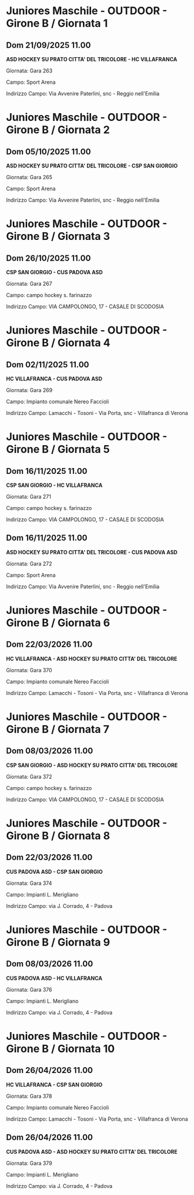 # Juniores Maschile - OUTDOOR  - Girone B / Giornata 1
## Dom 21/09/2025 11.00

**ASD HOCKEY SU PRATO CITTA' DEL TRICOLORE - HC VILLAFRANCA**

Giornata: Gara 263

Campo: Sport Arena 

Indirizzo Campo:  Via Avvenire Paterlini, snc - Reggio nell'Emilia


# Juniores Maschile - OUTDOOR  - Girone B / Giornata 2
## Dom 05/10/2025 11.00

**ASD HOCKEY SU PRATO CITTA' DEL TRICOLORE - CSP SAN GIORGIO**

Giornata: Gara 265

Campo: Sport Arena 

Indirizzo Campo:  Via Avvenire Paterlini, snc - Reggio nell'Emilia


# Juniores Maschile - OUTDOOR  - Girone B / Giornata 3
## Dom 26/10/2025 11.00

**CSP SAN GIORGIO - CUS PADOVA ASD**

Giornata: Gara 267

Campo: campo hockey s. farinazzo 

Indirizzo Campo:  VIA CAMPOLONGO, 17 - CASALE DI SCODOSIA


# Juniores Maschile - OUTDOOR  - Girone B / Giornata 4
## Dom 02/11/2025 11.00

**HC VILLAFRANCA - CUS PADOVA ASD**

Giornata: Gara 269

Campo: Impianto comunale Nereo Faccioli 

Indirizzo Campo:  Lamacchi - Tosoni - Via Porta, snc - Villafranca di Verona


# Juniores Maschile - OUTDOOR  - Girone B / Giornata 5
## Dom 16/11/2025 11.00

**CSP SAN GIORGIO - HC VILLAFRANCA**

Giornata: Gara 271

Campo: campo hockey s. farinazzo 

Indirizzo Campo:  VIA CAMPOLONGO, 17 - CASALE DI SCODOSIA



## Dom 16/11/2025 11.00

**ASD HOCKEY SU PRATO CITTA' DEL TRICOLORE - CUS PADOVA ASD**

Giornata: Gara 272

Campo: Sport Arena 

Indirizzo Campo:  Via Avvenire Paterlini, snc - Reggio nell'Emilia


# Juniores Maschile - OUTDOOR  - Girone B / Giornata 6
## Dom 22/03/2026 11.00

**HC VILLAFRANCA - ASD HOCKEY SU PRATO CITTA' DEL TRICOLORE**

Giornata: Gara 370

Campo: Impianto comunale Nereo Faccioli 

Indirizzo Campo:  Lamacchi - Tosoni - Via Porta, snc - Villafranca di Verona


# Juniores Maschile - OUTDOOR  - Girone B / Giornata 7
## Dom 08/03/2026 11.00

**CSP SAN GIORGIO - ASD HOCKEY SU PRATO CITTA' DEL TRICOLORE**

Giornata: Gara 372

Campo: campo hockey s. farinazzo 

Indirizzo Campo:  VIA CAMPOLONGO, 17 - CASALE DI SCODOSIA


# Juniores Maschile - OUTDOOR  - Girone B / Giornata 8
## Dom 22/03/2026 11.00

**CUS PADOVA ASD - CSP SAN GIORGIO**

Giornata: Gara 374

Campo: Impianti L. Merigliano 

Indirizzo Campo:  via J. Corrado, 4 - Padova


# Juniores Maschile - OUTDOOR  - Girone B / Giornata 9
## Dom 08/03/2026 11.00

**CUS PADOVA ASD - HC VILLAFRANCA**

Giornata: Gara 376

Campo: Impianti L. Merigliano 

Indirizzo Campo:  via J. Corrado, 4 - Padova


# Juniores Maschile - OUTDOOR  - Girone B / Giornata 10
## Dom 26/04/2026 11.00

**HC VILLAFRANCA - CSP SAN GIORGIO**

Giornata: Gara 378

Campo: Impianto comunale Nereo Faccioli 

Indirizzo Campo:  Lamacchi - Tosoni - Via Porta, snc - Villafranca di Verona



## Dom 26/04/2026 11.00

**CUS PADOVA ASD - ASD HOCKEY SU PRATO CITTA' DEL TRICOLORE**

Giornata: Gara 379

Campo: Impianti L. Merigliano 

Indirizzo Campo:  via J. Corrado, 4 - Padova


